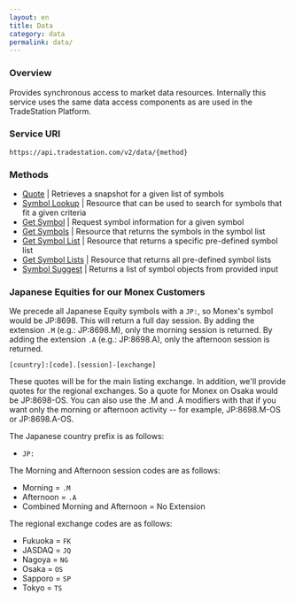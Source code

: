 ```yaml
---
layout: en
title: Data
category: data
permalink: data/
---
```


### Overview

Provides synchronous access to market data resources. Internally this service uses the same data access components as are used in the TradeStation Platform.

### Service URI

`https://api.tradestation.com/v2/data/{method}`

### Methods

* [Quote](quote) | Retrieves a snapshot for a given list of symbols
* [Symbol Lookup](symbol-lookup) | Resource that can be used to search for symbols that fit a given criteria
* [Get Symbol](get-symbol) | Request symbol information for a given symbol
* [Get Symbols](get-symbols-in-a-symbol-list) | Resource that returns the symbols in the symbol list
* [Get Symbol List](get-symbol-list) | Resource that returns a specific pre-defined symbol list
* [Get Symbol Lists](get-symbol-lists) | Resource that returns all pre-defined symbol lists
* [Symbol Suggest](symbol-suggest) | Returns a list of symbol objects from provided input


### Japanese Equities for our Monex Customers

We precede all Japanese Equity symbols with a `JP:`, so Monex's symbol would be JP:8698. This will return a full day session. By adding the extension `.M` (e.g.: JP:8698.M), only the morning session is returned. By adding the extension `.A` (e.g.: JP:8698.A), only the afternoon session is returned.

`[country]:[code].[session]-[exchange]`

These quotes will be for the main listing exchange. In addition, we'll provide quotes for the regional exchanges. So a quote for Monex on Osaka would be JP:8698-OS. You can also use the .M and .A modifiers with that if you want only the morning or afternoon activity -- for example, JP:8698.M-OS or JP:8698.A-OS.

The Japanese country prefix is as follows:

* `JP:`

The Morning and Afternoon session codes are as follows:

* Morning = `.M`
* Afternoon = `.A`
* Combined Morning and Afternoon = No Extension

The regional exchange codes are as follows:

* Fukuoka = `FK`
* JASDAQ = `JQ`
* Nagoya = `NG`
* Osaka = `OS`
* Sapporo = `SP`
* Tokyo = `TS`
